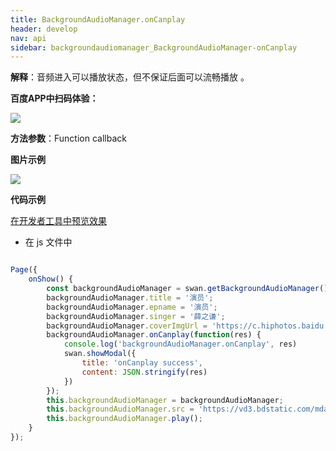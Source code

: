 ```yaml
---
title: BackgroundAudioManager.onCanplay
header: develop
nav: api
sidebar: backgroundaudiomanager_BackgroundAudioManager-onCanplay
---
```





**解释**：音频进入可以播放状态，但不保证后面可以流畅播放 。

**百度APP中扫码体验：**

<img src="https://b.bdstatic.com/miniapp/assets/images/doc_demo/fragment_BackgroundAudioManagerOnCanplay.png"  class="demo-qrcode-image" />


**方法参数**：Function callback
 
**图片示例**

<div class="m-doc-custom-examples">
    <div class="m-doc-custom-examples-correct">
        <img src="https://b.bdstatic.com/miniapp/images/oncanplay.png">
    </div>
    <div class="m-doc-custom-examples-correct">
        <img src=" ">
    </div>
    <div class="m-doc-custom-examples-correct">
        <img src=" ">
    </div>     
</div>

**代码示例**

<a href="swanide://fragment/be16165a761e6d742056eaf7ddc1d9fd1573699811282" title="在开发者工具中预览效果" target="_self">在开发者工具中预览效果</a>

* 在 js 文件中

```javascript

Page({
    onShow() {
        const backgroundAudioManager = swan.getBackgroundAudioManager();
        backgroundAudioManager.title = '演员';
        backgroundAudioManager.epname = '演员';
        backgroundAudioManager.singer = '薛之谦';
        backgroundAudioManager.coverImgUrl = 'https://c.hiphotos.baidu.com/super/pic/item/8b13632762d0f703e34c0f6304fa513d2797c597.jpg';
        backgroundAudioManager.onCanplay(function(res) {
            console.log('backgroundAudioManager.onCanplay', res)
            swan.showModal({
                title: 'onCanplay success',
                content: JSON.stringify(res)
            })
        });
        this.backgroundAudioManager = backgroundAudioManager;
        this.backgroundAudioManager.src = 'https://vd3.bdstatic.com/mda-ic7mxzt5cvz6f4y5/mda-ic7mxzt5cvz6f4y5.mp3';
        this.backgroundAudioManager.play();
    }
});

```
 
